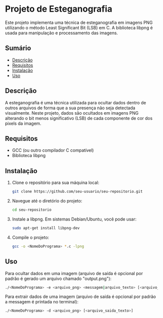 # Projeto de Esteganografia

Este projeto implementa uma técnica de esteganografia em imagens PNG utilizando o método Least Significant Bit (LSB) em C. A biblioteca libpng é usada para manipulação e processamento das imagens.

## Sumário

- [Descrição](#descrição)
- [Requisitos](#requisitos)
- [Instalação](#instalação)
- [Uso](#uso)

## Descrição

A esteganografia é uma técnica utilizada para ocultar dados dentro de outros arquivos de forma que a sua presença não seja detectada visualmente. Neste projeto, dados são ocultados em imagens PNG alterando o bit menos significativo (LSB) de cada componente de cor dos pixels da imagem.

## Requisitos

- GCC (ou outro compilador C compatível)
- Biblioteca libpng

## Instalação

1. Clone o repositório para sua máquina local:
   ```sh
   git clone https://github.com/seu-usuario/seu-repositorio.git

2. Navegue até o diretório do projeto:
   ```sh
   cd seu-repositorio

3. Instale a libpng. Em sistemas Debian/Ubuntu, você pode usar:
   ```sh
   sudo apt-get install libpng-dev

4. Compile o projeto:
    ```sh
    gcc -o <NomeDoPrograma> *.c -lpng

## Uso
Para ocultar dados em uma imagem (arquivo de saída é opcional por padrão é gerado um arquivo chamado "output.png"):
```sh
./<NomeDoPrograma> -e <arquivo_png> <messagem|arquivo_texto> [<arquivo_saida_png>]
```

Para extrair dados de uma imagem (arquivo de saída é opcional por padrão a messagem é printada no terminal):
```sh
./<NomeDoPrograma> -d <arquivo_png> [<arquivo_saida_texto>]
```
